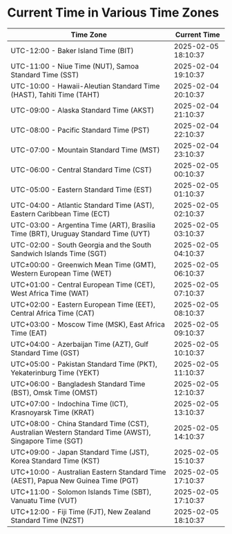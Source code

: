 # Current Time in Various Time Zones

| Time Zone | Current Time |
|-----------|--------------|
| UTC-12:00 - Baker Island Time (BIT) | 2025-02-05 18:10:37 |
| UTC-11:00 - Niue Time (NUT), Samoa Standard Time (SST) | 2025-02-04 19:10:37 |
| UTC-10:00 - Hawaii-Aleutian Standard Time (HAST), Tahiti Time (TAHT) | 2025-02-04 20:10:37 |
| UTC-09:00 - Alaska Standard Time (AKST) | 2025-02-04 21:10:37 |
| UTC-08:00 - Pacific Standard Time (PST) | 2025-02-04 22:10:37 |
| UTC-07:00 - Mountain Standard Time (MST) | 2025-02-04 23:10:37 |
| UTC-06:00 - Central Standard Time (CST) | 2025-02-05 00:10:37 |
| UTC-05:00 - Eastern Standard Time (EST) | 2025-02-05 01:10:37 |
| UTC-04:00 - Atlantic Standard Time (AST), Eastern Caribbean Time (ECT) | 2025-02-05 02:10:37 |
| UTC-03:00 - Argentina Time (ART), Brasília Time (BRT), Uruguay Standard Time (UYT) | 2025-02-05 03:10:37 |
| UTC-02:00 - South Georgia and the South Sandwich Islands Time (SGT) | 2025-02-05 04:10:37 |
| UTC±00:00 - Greenwich Mean Time (GMT), Western European Time (WET) | 2025-02-05 06:10:37 |
| UTC+01:00 - Central European Time (CET), West Africa Time (WAT) | 2025-02-05 07:10:37 |
| UTC+02:00 - Eastern European Time (EET), Central Africa Time (CAT) | 2025-02-05 08:10:37 |
| UTC+03:00 - Moscow Time (MSK), East Africa Time (EAT) | 2025-02-05 09:10:37 |
| UTC+04:00 - Azerbaijan Time (AZT), Gulf Standard Time (GST) | 2025-02-05 10:10:37 |
| UTC+05:00 - Pakistan Standard Time (PKT), Yekaterinburg Time (YEKT) | 2025-02-05 11:10:37 |
| UTC+06:00 - Bangladesh Standard Time (BST), Omsk Time (OMST) | 2025-02-05 12:10:37 |
| UTC+07:00 - Indochina Time (ICT), Krasnoyarsk Time (KRAT) | 2025-02-05 13:10:37 |
| UTC+08:00 - China Standard Time (CST), Australian Western Standard Time (AWST), Singapore Time (SGT) | 2025-02-05 14:10:37 |
| UTC+09:00 - Japan Standard Time (JST), Korea Standard Time (KST) | 2025-02-05 15:10:37 |
| UTC+10:00 - Australian Eastern Standard Time (AEST), Papua New Guinea Time (PGT) | 2025-02-05 17:10:37 |
| UTC+11:00 - Solomon Islands Time (SBT), Vanuatu Time (VUT) | 2025-02-05 17:10:37 |
| UTC+12:00 - Fiji Time (FJT), New Zealand Standard Time (NZST) | 2025-02-05 18:10:37 |
